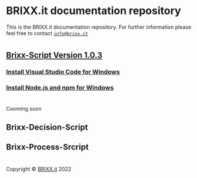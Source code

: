 # BRIXX.it documentation repository

This is the BRIXX.it documentation repository. For further information please feel free to contact [`info@brixx.it`](info@brixx.it)

#

## [Brixx-Script Version 1.0.3](./brixx-script/README.md)

### [Install Visual Studio Code for Windows](./VSCode.md)

### [Install Node.js and npm for Windows](./Nodejs.md)

#

Cooming soon

## Brixx-Decision-Script

## Brixx-Process-Srcript

#

Copyright © [BRIXX.it](http://www.brixx.it) 2022 